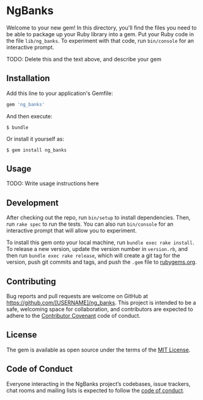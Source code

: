 # NgBanks

Welcome to your new gem! In this directory, you'll find the files you need to be able to package up your Ruby library into a gem. Put your Ruby code in the file `lib/ng_banks`. To experiment with that code, run `bin/console` for an interactive prompt.

TODO: Delete this and the text above, and describe your gem

## Installation

Add this line to your application's Gemfile:

```ruby
gem 'ng_banks'
```

And then execute:

    $ bundle

Or install it yourself as:

    $ gem install ng_banks

## Usage

TODO: Write usage instructions here

## Development

After checking out the repo, run `bin/setup` to install dependencies. Then, run `rake spec` to run the tests. You can also run `bin/console` for an interactive prompt that will allow you to experiment.

To install this gem onto your local machine, run `bundle exec rake install`. To release a new version, update the version number in `version.rb`, and then run `bundle exec rake release`, which will create a git tag for the version, push git commits and tags, and push the `.gem` file to [rubygems.org](https://rubygems.org).

## Contributing

Bug reports and pull requests are welcome on GitHub at https://github.com/[USERNAME]/ng_banks. This project is intended to be a safe, welcoming space for collaboration, and contributors are expected to adhere to the [Contributor Covenant](http://contributor-covenant.org) code of conduct.

## License

The gem is available as open source under the terms of the [MIT License](https://opensource.org/licenses/MIT).

## Code of Conduct

Everyone interacting in the NgBanks project’s codebases, issue trackers, chat rooms and mailing lists is expected to follow the [code of conduct](https://github.com/[USERNAME]/ng_banks/blob/master/CODE_OF_CONDUCT.md).
